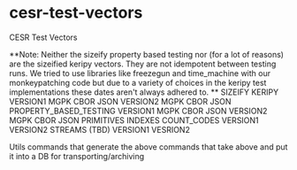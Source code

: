 # cesr-test-vectors
CESR Test Vectors

**Note: Neither the sizeify property based testing nor (for a lot of reasons)
are the sizeified keripy vectors.  They are not idempotent between testing
runs.  We tried to use libraries like freezegun and time_machine with our
monkeypatching code but due to a variety of choices in the keripy test
implementations these dates aren't always adhered to. **
SIZEIFY
	KERIPY
		VERSION1
			MGPK
			CBOR
			JSON
		VERSION2
			MGPK
			CBOR
			JSON
	PROPERTY_BASED_TESTING
		VERSION1
			MGPK
			CBOR
			JSON
		VERSION2
			MGPK
			CBOR
			JSON
PRIMITIVES
INDEXES
COUNT\_CODES
	VERSION1
	VERSION2
STREAMS (TBD)
	VERSION1
	VESRION2

Utils
	commands that generate the above
	commands that take above and put it into a DB for transporting/archiving
